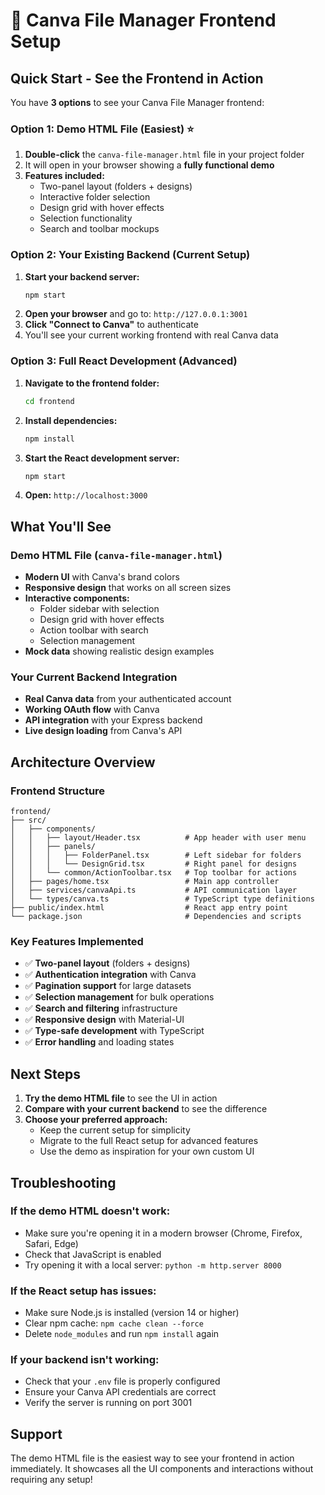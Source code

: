 # 🎨 Canva File Manager Frontend Setup

## Quick Start - See the Frontend in Action

You have **3 options** to see your Canva File Manager frontend:

### Option 1: Demo HTML File (Easiest) ⭐
1. **Double-click** the `canva-file-manager.html` file in your project folder
2. It will open in your browser showing a **fully functional demo**
3. **Features included:**
   - Two-panel layout (folders + designs)
   - Interactive folder selection
   - Design grid with hover effects
   - Selection functionality
   - Search and toolbar mockups

### Option 2: Your Existing Backend (Current Setup)
1. **Start your backend server:**
   ```bash
   npm start
   ```
2. **Open your browser** and go to: `http://127.0.0.1:3001`
3. **Click "Connect to Canva"** to authenticate
4. You'll see your current working frontend with real Canva data

### Option 3: Full React Development (Advanced)
1. **Navigate to the frontend folder:**
   ```bash
   cd frontend
   ```
2. **Install dependencies:**
   ```bash
   npm install
   ```
3. **Start the React development server:**
   ```bash
   npm start
   ```
4. **Open:** `http://localhost:3000`

## What You'll See

### Demo HTML File (`canva-file-manager.html`)
- **Modern UI** with Canva's brand colors
- **Responsive design** that works on all screen sizes
- **Interactive components:**
  - Folder sidebar with selection
  - Design grid with hover effects
  - Action toolbar with search
  - Selection management
- **Mock data** showing realistic design examples

### Your Current Backend Integration
- **Real Canva data** from your authenticated account
- **Working OAuth flow** with Canva
- **API integration** with your Express backend
- **Live design loading** from Canva's API

## Architecture Overview

### Frontend Structure
```
frontend/
├── src/
│   ├── components/
│   │   ├── layout/Header.tsx          # App header with user menu
│   │   ├── panels/
│   │   │   ├── FolderPanel.tsx        # Left sidebar for folders
│   │   │   └── DesignGrid.tsx         # Right panel for designs
│   │   └── common/ActionToolbar.tsx   # Top toolbar for actions
│   ├── pages/home.tsx                 # Main app controller
│   ├── services/canvaApi.ts           # API communication layer
│   └── types/canva.ts                 # TypeScript type definitions
├── public/index.html                  # React app entry point
└── package.json                       # Dependencies and scripts
```

### Key Features Implemented
- ✅ **Two-panel layout** (folders + designs)
- ✅ **Authentication integration** with Canva
- ✅ **Pagination support** for large datasets
- ✅ **Selection management** for bulk operations
- ✅ **Search and filtering** infrastructure
- ✅ **Responsive design** with Material-UI
- ✅ **Type-safe development** with TypeScript
- ✅ **Error handling** and loading states

## Next Steps

1. **Try the demo HTML file** to see the UI in action
2. **Compare with your current backend** to see the difference
3. **Choose your preferred approach:**
   - Keep the current setup for simplicity
   - Migrate to the full React setup for advanced features
   - Use the demo as inspiration for your own custom UI

## Troubleshooting

### If the demo HTML doesn't work:
- Make sure you're opening it in a modern browser (Chrome, Firefox, Safari, Edge)
- Check that JavaScript is enabled
- Try opening it with a local server: `python -m http.server 8000`

### If the React setup has issues:
- Make sure Node.js is installed (version 14 or higher)
- Clear npm cache: `npm cache clean --force`
- Delete `node_modules` and run `npm install` again

### If your backend isn't working:
- Check that your `.env` file is properly configured
- Ensure your Canva API credentials are correct
- Verify the server is running on port 3001

## Support

The demo HTML file is the easiest way to see your frontend in action immediately. It showcases all the UI components and interactions without requiring any setup! 